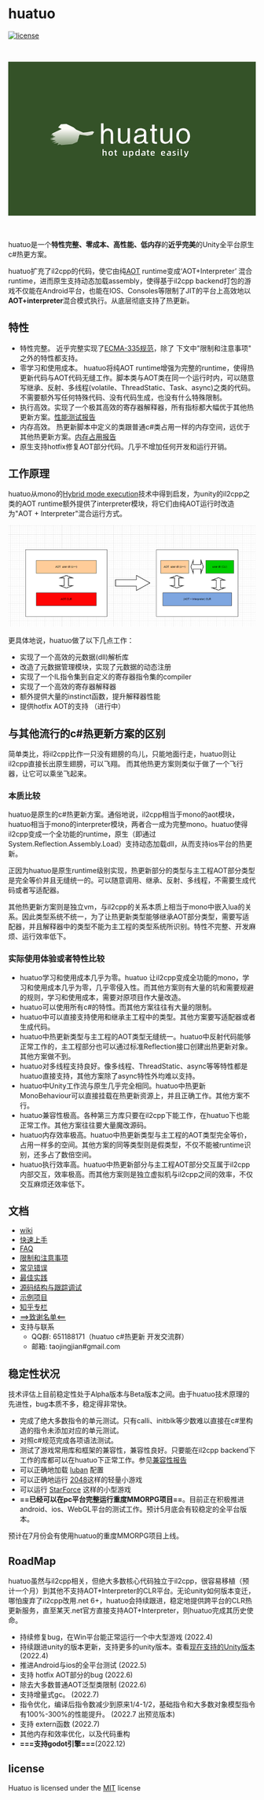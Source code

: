 
# huatuo

[![license](http://img.shields.io/badge/license-MIT-blue.svg)](https://opensource.org/licenses/MIT)

<br/>

![icon](docs/images/logo.png)

<br/>

huatuo是一个**特性完整、零成本、高性能、低内存**的**近乎完美**的Unity全平台原生c#热更方案。

huatuo扩充了il2cpp的代码，使它由纯[AOT](https://en.wikipedia.org/wiki/Ahead-of-time_compilation) runtime变成‘AOT+Interpreter’ 混合runtime，进而原生支持动态加载assembly，使得基于il2cpp backend打包的游戏不仅能在Android平台，也能在IOS、Consoles等限制了JIT的平台上高效地以**AOT+interpreter**混合模式执行。从底层彻底支持了热更新。

## 特性

- 特性完整。 近乎完整实现了[ECMA-335规范](https://www.ecma-international.org/publications-and-standards/standards/ecma-335/)，除了 下文中"限制和注意事项" 之外的特性都支持。
- 零学习和使用成本。 huatuo将纯AOT runtime增强为完整的runtime，使得热更新代码与AOT代码无缝工作。脚本类与AOT类在同一个运行时内，可以随意写继承、反射、多线程(volatile、ThreadStatic、Task、async)之类的代码。不需要额外写任何特殊代码、没有代码生成，也没有什么特殊限制。
- 执行高效。实现了一个极其高效的寄存器解释器，所有指标都大幅优于其他热更新方案。[性能测试报告](docs/benchmark.md)
- 内存高效。 热更新脚本中定义的类跟普通c#类占用一样的内存空间，远优于其他热更新方案。[内存占用报告](docs/memory.md)
- 原生支持hotfix修复AOT部分代码。几乎不增加任何开发和运行开销。

## 工作原理

huatuo从mono的[Hybrid mode execution](https://developpaper.com/new-net-interpreter-mono-has-arrived/)技术中得到启发，为unity的il2cpp之类的AOT runtime额外提供了interpreter模块，将它们由纯AOT运行时改造为"AOT + Interpreter"混合运行方式。

![icon](docs/images/architecture.png)

更具体地说，huatuo做了以下几点工作：

- 实现了一个高效的元数据(dll)解析库
- 改造了元数据管理模块，实现了元数据的动态注册
- 实现了一个IL指令集到自定义的寄存器指令集的compiler
- 实现了一个高效的寄存器解释器
- 额外提供大量的instinct函数，提升解释器性能
- 提供hotfix AOT的支持 （进行中）

## 与其他流行的c#热更新方案的区别

简单类比，将il2cpp比作一只没有翅膀的鸟儿，只能地面行走，huatuo则让il2cpp直接长出原生翅膀，可以飞翔。 而其他热更方案则类似于做了一个飞行器，让它可以乘坐飞起来。

### 本质比较

huatuo是原生的c#热更新方案。通俗地说，il2cpp相当于mono的aot模块，huatuo相当于mono的interpreter模块，两者合一成为完整mono。huatuo使得il2cpp变成一个全功能的runtime，原生（即通过System.Reflection.Assembly.Load）支持动态加载dll，从而支持ios平台的热更新。

正因为huatuo是原生runtime级别实现，热更新部分的类型与主工程AOT部分类型是完全等价并且无缝统一的。可以随意调用、继承、反射、多线程，不需要生成代码或者写适配器。

其他热更新方案则是独立vm，与il2cpp的关系本质上相当于mono中嵌入lua的关系。因此类型系统不统一，为了让热更新类型能够继承AOT部分类型，需要写适配器，并且解释器中的类型不能为主工程的类型系统所识别。特性不完整、开发麻烦、运行效率低下。

### 实际使用体验或者特性比较

- huatuo学习和使用成本几乎为零。huatuo 让il2cpp变成全功能的mono，学习和使用成本几乎为零，几乎零侵入性。而其他方案则有大量的坑和需要规避的规则，学习和使用成本，需要对原项目作大量改造。
- huatuo可以使用所有c#的特性。而其他方案往往有大量的限制。
- huatuo中可以直接支持使用和继承主工程中的类型。其他方案要写适配器或者生成代码。
- huatuo中热更新类型与主工程的AOT类型无缝统一。huatuo中反射代码能够正常工作的，主工程部分也可以通过标准Reflection接口创建出热更新对象。其他方案做不到。
- huatuo对多线程支持良好。像多线程、ThreadStatic、async等等特性都是huatuo直接支持，其他方案除了async特性外均难以支持。
- huatuo中Unity工作流与原生几乎完全相同。huatuo中热更新MonoBehaviour可以直接挂载在热更新资源上，并且正确工作。其他方案不行。
- huatuo兼容性极高。各种第三方库只要在il2cpp下能工作，在huatuo下也能正常工作。其他方案往往要大量魔改源码。
- huatuo内存效率极高。huatuo中热更新类型与主工程的AOT类型完全等价，占用一样多的空间。其他方案的同等类型则是假类型，不仅不能被runtime识别，还多占了数倍空间。
- huatuo执行效率高。huatuo中热更新部分与主工程AOT部分交互属于il2cpp内部交互，效率极高。而其他方案则是独立虚拟机与il2cpp之间的效率，不仅交互麻烦还效率低下。

## 文档

- [wiki](docs/home.md)
- [快速上手](docs/start_up.md)
- [FAQ](docs/FAQ.md)
- [限制和注意事项](docs/limit.md)
- [常见错误](docs/common_errors.md)
- [最佳实践](docs/best_practices.md)
- [源码结构与跟踪调试](docs/source_inspect.md)
- [示例项目](https://github.com/focus-creative-games/huatuo_trial)
- [知乎专栏](https://www.zhihu.com/column/c_1489549396035870720)
- [==>致谢名单<==](docs/donate.md)
- 支持与联系
  - QQ群: 651188171（huatuo c#热更新 开发交流群）
  - 邮箱: taojingjian#gmail.com

## 稳定性状况

技术评估上目前稳定性处于Alpha版本与Beta版本之间。由于huatuo技术原理的先进性，bug本质不多，稳定得非常快。

- 完成了绝大多数指令的单元测试。只有calli、initblk等少数难以直接在c#里构造的指令未添加对应的单元测试。
- 对照c#规范完成各项语法测试。
- 测试了游戏常用库和框架的兼容性，兼容性良好。只要能在il2cpp backend下工作的库都可以在huatuo下正常工作。参见[兼容性报告](docs/compatible.md)
- 可以正确地加载 [luban](https://github.com/focus-creative-games/luban) 配置
- 可以正确地运行 [2048](https://github.com/dgkanatsios/2048)这样的轻量小游戏
- 可以运行 [StarForce](https://github.com/EllanJiang/StarForce) 这样的小型游戏
- **==已经可以在pc平台完整运行重度MMORPG项目==**。目前正在积极推进android、ios、WebGL平台的测试工作。预计5月底会有较稳定的全平台版本。

预计在7月份会有使用huatuo的重度MMORPG项目上线。

## RoadMap

huatuo虽然与il2cpp相关，但绝大多数核心代码独立于il2cpp，很容易移植（预计一个月）到其他不支持AOT+Interpreter的CLR平台。无论unity如何版本变迁，哪怕废弃了il2cpp改用.net 6+，huatuo会持续跟进，稳定地提供跨平台的CLR热更新服务，直至某天.net官方直接支持AOT+Interpreter，则huatuo完成其历史使命。

- 持续修复bug，在Win平台能正常运行一个中大型游戏 (2022.4)
- 持续跟进unity的版本更新，支持更多的unity版本。查看[现在支持的Unity版本](docs/support_versions.md) (2022.4)
- 推进Android与ios的全平台测试 (2022.5)
- 支持 hotfix AOT部分的bug (2022.6)
- 除去大多数普通AOT泛型类限制 (2022.6)
- 支持增量式gc。 (2022.7)
- 指令优化，编译后指令数减少到原来1/4-1/2，基础指令和大多数对象模型指令有100%-300%的性能提升。 (2022.7 出预览版本)
- 支持 extern函数 (2022.7)
- 其他内存和效率优化，以及代码重构
- **===支持godot引擎===**(2022.12)

## license

Huatuo is licensed under the [MIT](https://github.com/focus-creative-games/luban/blob/main/LICENSE.TXT) license
